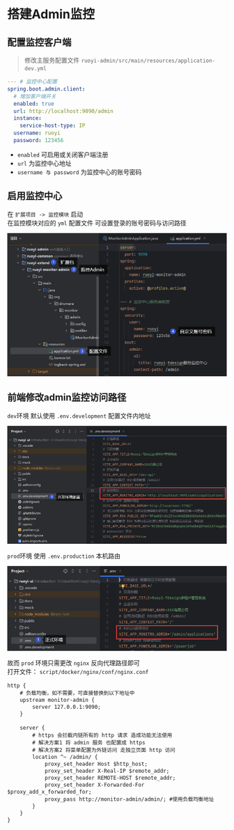 # 搭建Admin监控

## 配置监控客户端

> 修改主服务配置文件 `ruoyi-admin/src/main/resources/application-dev.yml`

```yaml
--- # 监控中心配置
spring.boot.admin.client:
  # 增加客户端开关
  enabled: true
  url: http://localhost:9090/admin
  instance:
    service-host-type: IP
  username: ruoyi
  password: 123456
```

* `enabled` 可启用或关闭客户端注册
* `url` 为监控中心地址
* `username 与 password` 为监控中心的账号密码

## 启用监控中心
在 `扩展项目 -> 监控模块` 启动 <br>
在监控模块对应的 `yml` 配置文件 可设置登录的账号密码与访问路径

![img.png](../../assets/images/ruoyi-tdesign/deploy/admin_init/img.png)

## 前端修改admin监控访问路径
`dev`环境 默认使用 `.env.development` 配置文件内地址

![img_1.png](../../assets/images/ruoyi-tdesign/deploy/admin_init/img_1.png)

`prod`环境 使用 `.env.production` 本机路由

![img_2.png](../../assets/images/ruoyi-tdesign/deploy/admin_init/img_2.png)

故而 `prod` 环境只需更改 `nginx` 反向代理路径即可 <br>
打开文件： `script/docker/nginx/conf/nginx.conf`

```nginx configuration
http {
    # 负载均衡，如不需要，可直接替换到以下地址中
    upstream monitor-admin {
        server 127.0.0.1:9090;
    }

    server {
        # https 会拦截内链所有的 http 请求 造成功能无法使用
        # 解决方案1 将 admin 服务 也配置成 https
        # 解决方案2 将菜单配置为外链访问 走独立页面 http 访问
        location ^~ /admin/ {
            proxy_set_header Host $http_host;
            proxy_set_header X-Real-IP $remote_addr;
            proxy_set_header REMOTE-HOST $remote_addr;
            proxy_set_header X-Forwarded-For $proxy_add_x_forwarded_for;
            proxy_pass http://monitor-admin/admin/; #使用负载均衡地址
        }
    }
}
```
